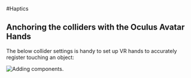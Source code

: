 #Haptics
## Anchoring the colliders with the Oculus Avatar Hands
The below collider settings is handy to set up VR hands to accurately register touching an object:

![Adding components](LHand_Sphere_Collider_Stngs.PNG).
